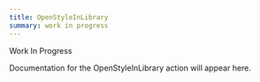 ```yaml
---
title: OpenStyleInLibrary
summary: work in progress
---
```


Work In Progress

Documentation for the OpenStyleInLibrary action will appear here.